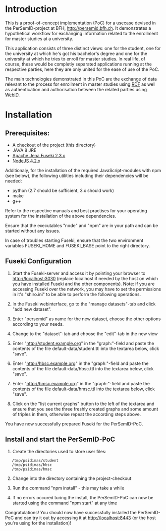 Introduction
============

This is a proof-of-concept implementation (PoC) for a usecase devised in the PerSemID-project
at BFH, <http://persemid.bfh.ch>. It demonstrates a hypothetical workflow for exchanging information
related to the enrollment for master studies at a university. 

This application consists of three distinct views: one for the student, one for the university at
which he's got his bachelor's degree and one for the university at which he tries to enroll for
master studies. In real life, of course, these would be completly separated applications running
at the respective parties, here they are only united for the ease of use of the PoC.

The main technologies demonstrated in this PoC are the exchange of data relevant to the process
for enrollment in master studies using [RDF](http://www.w3.org/RDF) as well as authentication and
authorisation between the related parties using [WebID](http://webid.info).

Installation
============

Prerequisites:
--------------

* A checkout of the project (this directory)
* JAVA 8 JRE
* [Apache Jena Fuseki 2.3.x](https://jena.apache.org/download/index.cgi)
* [NodeJS 4.2.x](https://nodejs.org/dist/v4.2.4/)

Additionaly, for the installation of the required JavaScript-modules with npm (see below), the 
following utilities including their dependencies will be needed:

* python (2.7 should be sufficient, 3.x should work)
* make
* g++

Refer to the respective manuals and best practises for your operating system for the installation
of the above dependencies. 

Ensure that the executables "node" and "npm" are in your path and can be started without any issues.

In case of troubles starting Fuseki, ensure that the two environment variables FUSEKI_HOME and 
FUSEKI_BASE point to the right directory.

Fuseki Configuration
--------------------
1. Start the Fuseki-server and access it by pointing your browser to <http://localhost:3030> 
   (replace localhost if needed by the host on which you have installed Fuseki and the other
   components). Note: if you are accessing Fuseki over the network, you may have to set 
   the permissions in it's "shiro.ini" to be able to perform the following operations.

2. In the Fuseki webinterface, go to the "manage datasets"-tab and click "add new dataset".

3. Enter "persemid" as name for the new dataset, choose the other options according to your needs.

4. Change to the "dataset"-tab and choose the "edit"-tab in the new view

5. Enter "http://student.example.org" in the "graph:"-field and paste the contents of the file
   default-data/student.ttl into the textarea below, click "save". 

6. Enter "http://hbsc.example.org" in the "graph:"-field and paste the contents of the file
   default-data/hbsc.ttl into the textarea below, click "save". 

7. Enter "http://hmsc.example.org" in the "graph:"-field and paste the contents of the file
   default-data/hmsc.ttl into the textarea below, click "save".

8. Click on the "list current graphs" button to the left of the textarea and ensure that you
   see the three freshly created graphs and some amount of triples in them, otherwise repeat
   the according steps above.

You have now successfully prepared Fuseki for the PerSemID-PoC.

Install and start the PerSemID-PoC
----------------------------------

1. Create the directories used to store user files:
```
   /tmp/psidimas/student
   /tmp/psidimas/hbsc
   /tmp/psidimas/hmsc
```

2. Change into the directory containing the project-checkout

3. Run the command "npm install" - this may take a while

4. If no errors occured turing the install, the PerSemID-PoC can now be started using the
   command "npm start" at any time

Congratulations! You should now have successfully installed the PerSemID-PoC and 
can try it out by accessing it at <http://localhost:8443> (or the host you're using for
the installation)!
